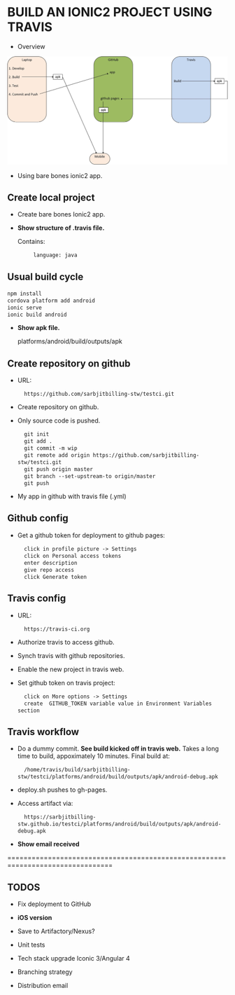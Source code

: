 BUILD AN IONIC2 PROJECT USING TRAVIS
====================================

- Overview

![Overview](readme-overview.jpg)

- Using bare bones ionic2 app.

Create local project
--------------------

- Create bare bones Ionic2 app.

- **Show structure of .travis file.**
  
  Contains:
  
           language: java

Usual build cycle
-----------------

	npm install
	cordova platform add android
	ionic serve
	ionic build android

- **Show apk file.**

	platforms/android/build/outputs/apk

Create repository on github
---------------------------

- URL:

        https://github.com/sarbjitbilling-stw/testci.git

- Create repository on github.

- Only source code is pushed.

        git init
        git add .
        git commit -m wip
        git remote add origin https://github.com/sarbjitbilling-stw/testci.git
        git push origin master
        git branch --set-upstream-to origin/master
        git push

- My app in github with travis file (.yml)

Github config
-------------

- Get a github token for deployment to github pages:

        click in profile picture -> Settings
        click on Personal access tokens
        enter description
        give repo access
        click Generate token

Travis config
-------------

- URL:

        https://travis-ci.org
        
- Authorize travis to access github.

- Synch travis with github repositories.

- Enable the new project in travis web.

- Set github token on travis project:
        
        click on More options -> Settings
        create  GITHUB_TOKEN variable value in Environment Variables section

Travis workflow
---------------

- Do a dummy commit.
  **See build kicked off in travis web.**
  Takes a long time to build, appoximately 10 minutes.
  Final build at:
   
        /home/travis/build/sarbjitbilling-stw/testci/platforms/android/build/outputs/apk/android-debug.apk

- deploy.sh pushes to gh-pages.

- Access artifact via:

        https://sarbjitbilling-stw.github.io/testci/platforms/android/build/outputs/apk/android-debug.apk

- **Show email received**

================================================================================

TODOS
-----
- Fix deployment to GitHub

- **iOS version**

- Save to Artifactory/Nexus?

- Unit tests

- Tech stack upgrade
  Iconic 3/Angular 4

- Branching strategy

- Distribution email


